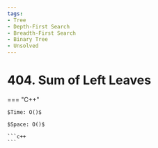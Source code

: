 ```yaml
---
tags:
- Tree
- Depth-First Search
- Breadth-First Search
- Binary Tree
- Unsolved
---
```



# 404. Sum of Left Leaves

=== "C++"

    $Time: O()$

    $Space: O()$

    ```c++
    ```